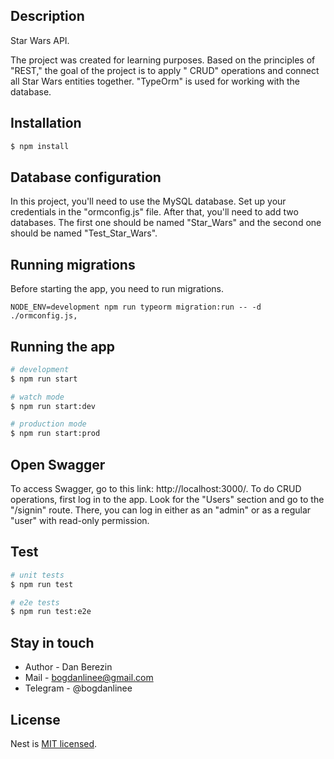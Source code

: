 ## Description

Star Wars API.

The project was created for learning purposes. Based on the principles of "REST," the goal of the project is to apply "
CRUD" operations and connect all Star Wars entities together. "TypeOrm" is used for working with the database.

## Installation

```bash
$ npm install
```

## Database configuration

In this project, you'll need to use the MySQL database. Set up your credentials in the "ormconfig.js" file. After that, you'll need to add two databases. The first one should be named "Star_Wars" and the second one should be named "Test_Star_Wars".

## Running migrations

Before starting the app, you need to run migrations.

```
NODE_ENV=development npm run typeorm migration:run -- -d ./ormconfig.js,
```

## Running the app

```bash
# development
$ npm run start

# watch mode
$ npm run start:dev

# production mode
$ npm run start:prod
```

## Open Swagger

To access Swagger, go to this link: http://localhost:3000/. To do CRUD operations, first log in to the app. Look for the "Users" section and go to the "/signin" route. There, you can log in either as an "admin" or as a regular "user" with read-only permission.


## Test

```bash
# unit tests
$ npm run test

# e2e tests
$ npm run test:e2e
```

## Stay in touch

- Author - Dan Berezin
- Mail - bogdanlinee@gmail.com
- Telegram - @bogdanlinee

## License

Nest is [MIT licensed](LICENSE).
